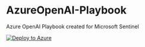 # AzureOpenAI-Playbook
Azure OpenAI Playbook created for Microsoft Sentinel

[![Deploy to Azure](https://aka.ms/deploytoazurebutton)](https%3A%2F%2Fraw.githubusercontent.com%2Fml58158%2FAzureOpenAI-Playbook%2Fmain%2Fazuredeploy.json)

